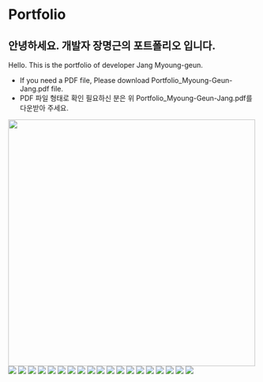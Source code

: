 # Portfolio
 
## 안녕하세요. 개발자 장명근의 포트폴리오 입니다.<br/>
Hello. This is the portfolio of developer Jang Myoung-geun.
- If you need a PDF file, Please download Portfolio_Myoung-Geun-Jang.pdf file.
- PDF 파일 형태로 확인 필요하신 분은 위 Portfolio_Myoung-Geun-Jang.pdf를 다운받아 주세요.

<img src="opengl_rendering.gif" width="500"/>

<img src="./img/001.png">
<img src="./img/002.png">
<img src="./img/003.png">
<img src="./img/004.png">
<img src="./img/005.png">
<img src="./img/006.png">
<img src="./img/007.png">
<img src="./img/008.png">
<img src="./img/009.png">
<img src="./img/010.png">
<img src="./img/011.png">
<img src="./img/012.png">
<img src="./img/013.png">
<img src="./img/014.png">
<img src="./img/015.png">
<img src="./img/016.png">
<img src="./img/017.png">
<img src="./img/018.jpg">
<img src="./img/019.png">
